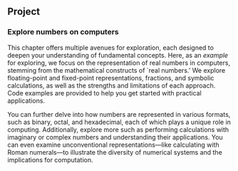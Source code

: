 ## Project

### Explore numbers on computers

This chapter offers multiple avenues for exploration, each designed to deepen your understanding of fundamental concepts. Here, as an *example* for exploring, we focus on the representation of real numbers in computers, stemming from the mathematical constructs of `real numbers.' We explore floating-point and fixed-point representations, fractions, and symbolic calculations, as well as the strengths and limitations of each approach. Code examples are provided to help you get started with practical applications.

You can further delve into how numbers are represented in various formats, such as binary, octal, and hexadecimal, each of which plays a unique role in computing. Additionally, explore more such as performing calculations with imaginary or complex numbers and understanding their applications. You can even examine unconventional representations—like calculating with Roman numerals—to illustrate the diversity of numerical systems and the implications for computation.
